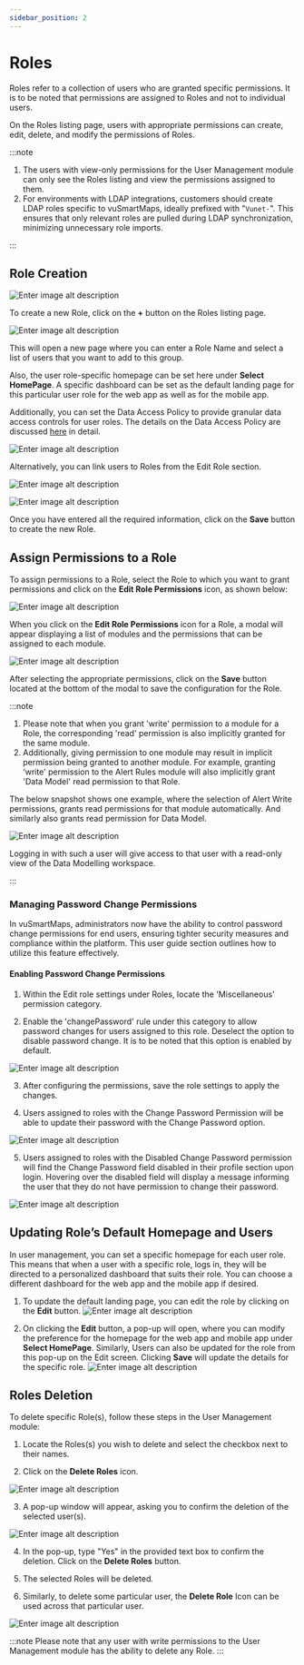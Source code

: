 ```yaml
---
sidebar_position: 2
---
```


# Roles

Roles refer to a collection of users who are granted specific permissions. It is to be noted that permissions are assigned to Roles and not to individual users.

On the Roles listing page, users with appropriate permissions can create, edit, delete, and modify the permissions of Roles.

:::note

1. The users with view-only permissions for the User Management module can only see the Roles listing and view the permissions assigned to them.
2. For environments with LDAP integrations, customers should create LDAP roles specific to vuSmartMaps, ideally prefixed with "`Vunet-`". This ensures that only relevant roles are pulled during LDAP synchronization, minimizing unnecessary role imports.

:::

## Role Creation

![Enter image alt description](./Images/ImportingO11ySources.gif)

To create a new Role, click on the **+** button on the Roles listing page. 

![Enter image alt description](Images/lMX_Image_11.jpeg)

This will open a new page where you can enter a Role Name and select a list of users that you want to add to this group.

Also, the user role-specific homepage can be set here under **Select HomePage**. A specific dashboard can be set as the default landing page for this particular user role for the web app as well as for the mobile app.

Additionally, you can set the Data Access Policy to provide granular data access controls for user roles. The details on the Data Access Policy are discussed [here](./user-specific-views.md) in detail.

![Enter image alt description](Images/vNU_Image_12.jpeg)

Alternatively, you can link users to Roles from the Edit Role section.

![Enter image alt description](Images/Omx_Image_13.jpeg)

![Enter image alt description](Images/ff8_Image_14.jpeg)

Once you have entered all the required information, click on the **Save** button to create the new Role.

## Assign Permissions to a Role

To assign permissions to a Role, select the Role to which you want to grant permissions and click on the **Edit Role Permissions** icon, as shown below:

![Enter image alt description](Images/hN4_Image_15.jpeg)

When you click on the **Edit Role Permissions** icon for a Role, a modal will appear displaying a list of modules and the permissions that can be assigned to each module. 

![Enter image alt description](Images/3YU_Image_16.jpeg)

After selecting the appropriate permissions, click on the **Save** button located at the bottom of the modal to save the configuration for the Role.

:::note

1. Please note that when you grant 'write' permission to a module for a Role, the corresponding 'read' permission is also implicitly granted for the same module.
2. Additionally, giving permission to one module may result in implicit permission being granted to another module. For example, granting ‘write' permission to the Alert Rules module will also implicitly grant 'Data Model' read permission to that Role.

The below snapshot shows one example, where the selection of Alert Write permissions, grants read permissions for that module automatically. And similarly also grants read permission for Data Model.

![Enter image alt description](Images/Mum_Image_17.jpeg)

Logging in with such a user will give access to that user with a read-only view of the Data Modelling workspace.

:::

### Managing Password Change Permissions

In vuSmartMaps, administrators now have the ability to control password change permissions for end users, ensuring tighter security measures and compliance within the platform. This user guide section outlines how to utilize this feature effectively.

#### Enabling Password Change Permissions

1. Within the Edit role settings under Roles, locate the 'Miscellaneous' permission category.

2. Enable the 'changePassword' rule under this category to allow password changes for users assigned to this role. Deselect the option to disable password change. It is to be noted that this option is enabled by default.

![Enter image alt description](Images/vtX_Image_18.png)

3. After configuring the permissions, save the role settings to apply the changes.

4. Users assigned to roles with the Change Password Permission will be able to update their password with the Change Password option.

![Enter image alt description](Images/IR2_Image_19.png)

5. Users assigned to roles with the Disabled Change Password permission will find the Change Password field disabled in their profile section upon login. Hovering over the disabled field will display a message informing the user that they do not have permission to change their password.

![Enter image alt description](Images/qBP_Image_20.png)

## Updating Role’s Default Homepage and Users

In user management, you can set a specific homepage for each user role. This means that when a user with a specific role, logs in, they will be directed to a personalized dashboard that suits their role. You can choose a different dashboard for the web app and the mobile app if desired.

1. To update the default landing page, you can edit the role by clicking on the **Edit** button.
![Enter image alt description](Images/cGT_Image_21.jpeg)

2. On clicking the **Edit** button, a pop-up will open, where you can modify the preference for the homepage for the web app and mobile app under **Select HomePage**. Similarly, Users can also be updated for the role from this pop-up on the Edit screen. Clicking **Save** will update the details for the specific role.
![Enter image alt description](Images/vaY_Image_22.jpeg)

## Roles Deletion

To delete specific Role(s), follow these steps in the User Management module:

1. Locate the Roles(s) you wish to delete and select the checkbox next to their names.

2. Click on the **Delete Roles** icon.

![Enter image alt description](Images/Q7f_Image_23.jpeg)

3. A pop-up window will appear, asking you to confirm the deletion of the selected user(s).

![Enter image alt description](Images/0ro_Image_24.jpeg)

4. In the pop-up, type "Yes" in the provided text box to confirm the deletion. Click on the **Delete Roles** button.

5. The selected Roles will be deleted.

6. Similarly, to delete some particular user, the **Delete Role** Icon can be used across that particular user.

![Enter image alt description](Images/FCk_Image_25.jpeg)

:::note
Please note that any user with write permissions to the User Management module has the ability to delete any Role.
:::